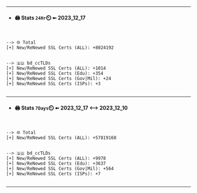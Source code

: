 

---
- #### 🖨️ **Stats** `24Hr`⏲️ ➼ 2023_12_17
```console


--> 🌐 Total
[+] New/ReNewed SSL Certs (ALL): +8024192


--> 🇧🇩 bd_ccTLDs
[+] New/ReNewed SSL Certs (ALL): +1014
[+] New/ReNewed SSL Certs (Edu): +354
[+] New/ReNewed SSL Certs (Gov|Mil): +24
[+] New/ReNewed SSL Certs (ISPs): +3


```

---
- #### 🖨️ **Stats** `7Days`⏲️ ➼ 2023_12_17 <--> 2023_12_10
```console


--> 🌐 Total
[+] New/ReNewed SSL Certs (ALL): +57819168


--> 🇧🇩 bd_ccTLDs
[+] New/ReNewed SSL Certs (ALL): +9978
[+] New/ReNewed SSL Certs (Edu): +3637
[+] New/ReNewed SSL Certs (Gov|Mil): +564
[+] New/ReNewed SSL Certs (ISPs): +7


```

---

